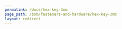```yaml
---
permalink: /docs/hex-key-3mm
page_path: /bom/fasteners-and-hardware/hex-key-3mm
layout: redirect
---
```

